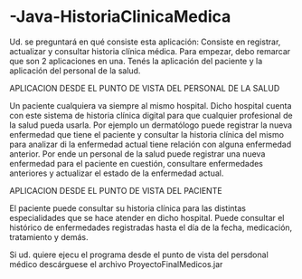 # -Java-HistoriaClinicaMedica

Ud. se preguntará en qué consiste esta aplicación: Consiste en registrar, actualizar y consultar historia clínica médica. Para empezar, debo remarcar que son 2 aplicaciones en una. 
Tenés la aplicación del paciente y la aplicación del personal de la salud.

APLICACION DESDE EL PUNTO DE VISTA DEL PERSONAL DE LA SALUD

Un paciente cualquiera va siempre al mismo hospital. Dicho hospital cuenta con este sistema de historia clínica digital para que cualquier profesional de la salud pueda usarla. 
Por ejemplo un dermatólogo puede registrar la nueva enfermedad que tiene el paciente y consultar la historia clínica del mismo para analizar di la enfermedad actual tiene relación 
con alguna enfermedad anterior. Por ende un personal de la salud puede registrar una nueva enfermedad para el paciente en cuestión, consultare enfermedades anteriores y
actualizar el estado de la enfermedad actual.

APLICACION DESDE EL PUNTO DE VISTA DEL PACIENTE

El paciente puede consultar su historia clínica para las distintas especialidades que se hace atender en dicho hospital. Puede consultar el histórico de enfermedades registradas 
hasta el día de la fecha, medicación, tratamiento y demás.

Si ud. quiere  ejecu el programa desde el punto de vista del persdonal médico  descárguese el archivo  ProyectoFinalMedicos.jar
